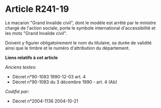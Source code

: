 # Article R241-19

Le macaron "Grand Invalide civil", dont le modèle est arrêté par le ministre chargé de l'action sociale, porte le symbole
international d'accessibilité et les mots "Grand Invalide civil".

Doivent y figurer obligatoirement le nom du titulaire, sa durée de validité ainsi que le timbre et le numéro d'attribution du
département.

**Liens relatifs à cet article**

_Anciens textes_:

  - Décret n°90-1083 1990-12-03 art. 4
  - Décret n°90-1083 du 3 décembre 1990 - art. 4 (Ab)

_Codifié par_:

  - Décret n°2004-1136 2004-10-21
